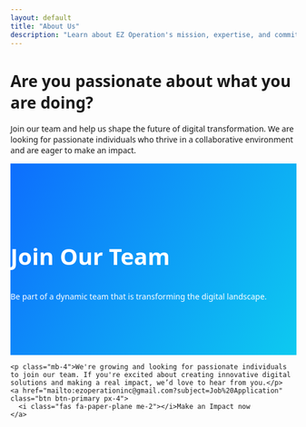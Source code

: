 ```yaml
---
layout: default
title: "About Us"
description: "Learn about EZ Operation's mission, expertise, and commitment to digital transformation."
---
```



<!DOCTYPE html>
<html lang="en">

<div class="container py-5 text-start">
  <h1 class="mb-4">Are you passionate about what you are doing?</h1>
  <p>Join our team and help us shape the future of digital transformation. We are looking for passionate individuals who thrive in a collaborative environment and are eager to make an impact.</p>
<head>
  <meta charset="UTF-8" />
  <meta name="viewport" content="width=device-width, initial-scale=1.0"/>
  <title>Careers | EZ Operation</title>
  <link href="https://cdn.jsdelivr.net/npm/bootstrap@5.3.2/dist/css/bootstrap.min.css" rel="stylesheet">
  <link href="https://cdn.jsdelivr.net/npm/aos@2.3.4/dist/aos.css" rel="stylesheet">
  <style>
    body {
      font-family: 'Segoe UI', sans-serif;
    }
    .hero {
      background: linear-gradient(120deg, #0d6efd 0%, #0dcaf0 100%);
      color: white;
      padding: 80px 0;
    }
    .hero h1 {
      font-size: 2.5rem;
    }
  </style>
</head>
<body>


  <!-- Include your header here -->
  <div id="header-placeholder"></div>

  <!-- Hero Section -->
  <section class="hero text-center">
    <div class="container">
      <h1 class="display-4">Join Our Team</h1>
      <p class="lead">Be part of a dynamic team that is transforming the digital landscape.</p>
    </div>
  </section>

<section class="bg-light py-5" id="careers">
  <div class="container text-center">
    
    <p class="mb-4">We're growing and looking for passionate individuals to join our team. If you're excited about creating innovative digital solutions and making a real impact, we’d love to hear from you.</p>
    <a href="mailto:ezoperationinc@gmail.com?subject=Job%20Application" class="btn btn-primary px-4">
      <i class="fas fa-paper-plane me-2"></i>Make an Impact now
    </a>
  </div>
</section>


  <!-- Scripts -->
  <script src="https://cdn.jsdelivr.net/npm/bootstrap@5.3.2/dist/js/bootstrap.bundle.min.js"></script>
  <script src="https://cdn.jsdelivr.net/npm/aos@2.3.4/dist/aos.js"></script>
  <script>AOS.init();</script>
</body>
</div>
</html>
